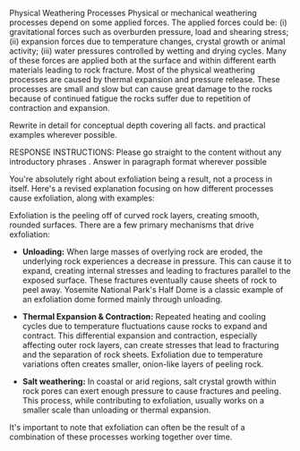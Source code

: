 Physical Weathering Processes
Physical or mechanical weathering processes
depend on some applied forces. The applied
forces could be: (i) gravitational forces such as
overburden pressure, load and shearing stress;
(ii) expansion forces due to temperature
changes, crystal growth or animal activity;
(iii) water pressures controlled by wetting and
drying cycles. Many of these forces are applied
both at the surface and within different earth
materials leading to rock fracture. Most of
the physical weathering processes are caused
by thermal expansion and pressure release.
These processes are small and slow but can
cause great damage to the rocks because of
continued fatigue the rocks suffer due to
repetition of contraction and expansion.

Rewrite in detail for conceptual depth covering all facts. and practical examples wherever possible. 

RESPONSE INSTRUCTIONS: Please go straight to the content without any introductory phrases . Answer in paragraph format wherever possible

You're absolutely right about exfoliation being a result, not a process in itself. Here's a revised explanation focusing on how different processes cause exfoliation, along with examples:

Exfoliation is the peeling off of curved rock layers, creating smooth, rounded surfaces. There are a few primary mechanisms that drive exfoliation:

- **Unloading:** When large masses of overlying rock are eroded, the underlying rock experiences a decrease in pressure. This can cause it to expand, creating internal stresses and leading to fractures parallel to the exposed surface. These fractures eventually cause sheets of rock to peel away. Yosemite National Park's Half Dome is a classic example of an exfoliation dome formed mainly through unloading.
    
- **Thermal Expansion & Contraction:** Repeated heating and cooling cycles due to temperature fluctuations cause rocks to expand and contract. This differential expansion and contraction, especially affecting outer rock layers, can create stresses that lead to fracturing and the separation of rock sheets. Exfoliation due to temperature variations often creates smaller, onion-like layers of peeling rock.
    
- **Salt weathering:** In coastal or arid regions, salt crystal growth within rock pores can exert enough pressure to cause fractures and peeling. This process, while contributing to exfoliation, usually works on a smaller scale than unloading or thermal expansion.
    

It's important to note that exfoliation can often be the result of a combination of these processes working together over time.